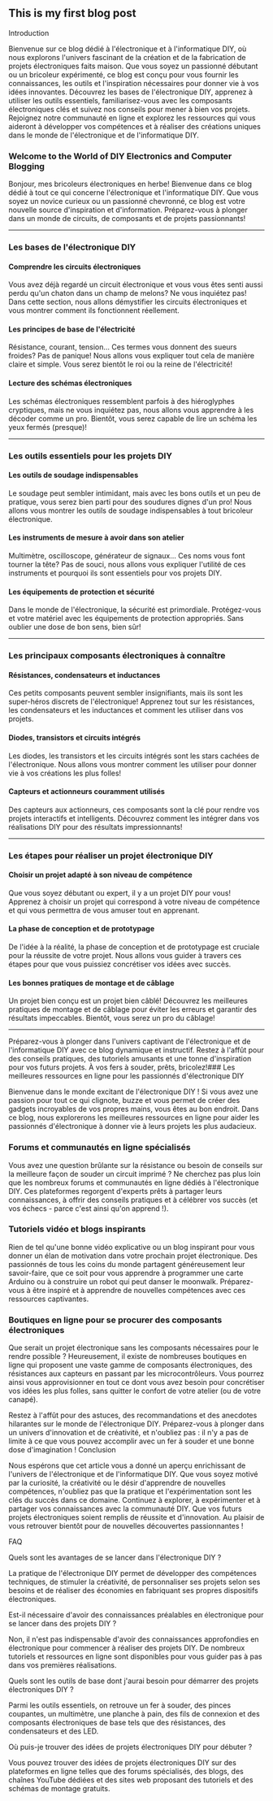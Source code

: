 ## This is my first blog post

Introduction


Bienvenue sur ce blog dédié à l'électronique et à l'informatique DIY, où nous explorons l'univers fascinant de la création et de la fabrication de projets électroniques faits maison. Que vous soyez un passionné débutant ou un bricoleur expérimenté, ce blog est conçu pour vous fournir les connaissances, les outils et l'inspiration nécessaires pour donner vie à vos idées innovantes. Découvrez les bases de l'électronique DIY, apprenez à utiliser les outils essentiels, familiarisez-vous avec les composants électroniques clés et suivez nos conseils pour mener à bien vos projets. Rejoignez notre communauté en ligne et explorez les ressources qui vous aideront à développer vos compétences et à réaliser des créations uniques dans le monde de l'électronique et de l'informatique DIY.



### Welcome to the World of DIY Electronics and Computer Blogging

Bonjour, mes bricoleurs électroniques en herbe! Bienvenue dans ce blog dédié à tout ce qui concerne l'électronique et l'informatique DIY. Que vous soyez un novice curieux ou un passionné chevronné, ce blog est votre nouvelle source d'inspiration et d'information. Préparez-vous à plonger dans un monde de circuits, de composants et de projets passionnants!

---

### Les bases de l'électronique DIY

#### Comprendre les circuits électroniques
Vous avez déjà regardé un circuit électronique et vous vous êtes senti aussi perdu qu'un chaton dans un champ de melons? Ne vous inquiétez pas! Dans cette section, nous allons démystifier les circuits électroniques et vous montrer comment ils fonctionnent réellement.

#### Les principes de base de l'électricité
Résistance, courant, tension... Ces termes vous donnent des sueurs froides? Pas de panique! Nous allons vous expliquer tout cela de manière claire et simple. Vous serez bientôt le roi ou la reine de l'électricité!

#### Lecture des schémas électroniques
Les schémas électroniques ressemblent parfois à des hiéroglyphes cryptiques, mais ne vous inquiétez pas, nous allons vous apprendre à les décoder comme un pro. Bientôt, vous serez capable de lire un schéma les yeux fermés (presque)!

---

### Les outils essentiels pour les projets DIY

#### Les outils de soudage indispensables
Le soudage peut sembler intimidant, mais avec les bons outils et un peu de pratique, vous serez bien parti pour des soudures dignes d'un pro! Nous allons vous montrer les outils de soudage indispensables à tout bricoleur électronique.

#### Les instruments de mesure à avoir dans son atelier
Multimètre, oscilloscope, générateur de signaux... Ces noms vous font tourner la tête? Pas de souci, nous allons vous expliquer l'utilité de ces instruments et pourquoi ils sont essentiels pour vos projets DIY.

#### Les équipements de protection et sécurité
Dans le monde de l'électronique, la sécurité est primordiale. Protégez-vous et votre matériel avec les équipements de protection appropriés. Sans oublier une dose de bon sens, bien sûr!

---

### Les principaux composants électroniques à connaître

#### Résistances, condensateurs et inductances
Ces petits composants peuvent sembler insignifiants, mais ils sont les super-héros discrets de l'électronique! Apprenez tout sur les résistances, les condensateurs et les inductances et comment les utiliser dans vos projets.

#### Diodes, transistors et circuits intégrés
Les diodes, les transistors et les circuits intégrés sont les stars cachées de l'électronique. Nous allons vous montrer comment les utiliser pour donner vie à vos créations les plus folles!

#### Capteurs et actionneurs couramment utilisés
Des capteurs aux actionneurs, ces composants sont la clé pour rendre vos projets interactifs et intelligents. Découvrez comment les intégrer dans vos réalisations DIY pour des résultats impressionnants!

---

### Les étapes pour réaliser un projet électronique DIY

#### Choisir un projet adapté à son niveau de compétence
Que vous soyez débutant ou expert, il y a un projet DIY pour vous! Apprenez à choisir un projet qui correspond à votre niveau de compétence et qui vous permettra de vous amuser tout en apprenant.

#### La phase de conception et de prototypage
De l'idée à la réalité, la phase de conception et de prototypage est cruciale pour la réussite de votre projet. Nous allons vous guider à travers ces étapes pour que vous puissiez concrétiser vos idées avec succès.

#### Les bonnes pratiques de montage et de câblage
Un projet bien conçu est un projet bien câblé! Découvrez les meilleures pratiques de montage et de câblage pour éviter les erreurs et garantir des résultats impeccables. Bientôt, vous serez un pro du câblage!

---

Préparez-vous à plonger dans l'univers captivant de l'électronique et de l'informatique DIY avec ce blog dynamique et instructif. Restez à l'affût pour des conseils pratiques, des tutoriels amusants et une tonne d'inspiration pour vos futurs projets. À vos fers à souder, prêts, bricolez!### Les meilleures ressources en ligne pour les passionnés d'électronique DIY

Bienvenue dans le monde excitant de l'électronique DIY ! Si vous avez une passion pour tout ce qui clignote, buzze et vous permet de créer des gadgets incroyables de vos propres mains, vous êtes au bon endroit. Dans ce blog, nous explorerons les meilleures ressources en ligne pour aider les passionnés d'électronique à donner vie à leurs projets les plus audacieux.

### Forums et communautés en ligne spécialisés

Vous avez une question brûlante sur la résistance ou besoin de conseils sur la meilleure façon de souder un circuit imprimé ? Ne cherchez pas plus loin que les nombreux forums et communautés en ligne dédiés à l'électronique DIY. Ces plateformes regorgent d'experts prêts à partager leurs connaissances, à offrir des conseils pratiques et à célébrer vos succès (et vos échecs - parce c'est ainsi qu'on apprend !).

### Tutoriels vidéo et blogs inspirants

Rien de tel qu'une bonne vidéo explicative ou un blog inspirant pour vous donner un élan de motivation dans votre prochain projet électronique. Des passionnés de tous les coins du monde partagent généreusement leur savoir-faire, que ce soit pour vous apprendre à programmer une carte Arduino ou à construire un robot qui peut danser le moonwalk. Préparez-vous à être inspiré et à apprendre de nouvelles compétences avec ces ressources captivantes.

### Boutiques en ligne pour se procurer des composants électroniques

Que serait un projet électronique sans les composants nécessaires pour le rendre possible ? Heureusement, il existe de nombreuses boutiques en ligne qui proposent une vaste gamme de composants électroniques, des résistances aux capteurs en passant par les microcontrôleurs. Vous pourrez ainsi vous approvisionner en tout ce dont vous avez besoin pour concrétiser vos idées les plus folles, sans quitter le confort de votre atelier (ou de votre canapé).

Restez à l'affût pour des astuces, des recommandations et des anecdotes hilarantes sur le monde de l'électronique DIY. Préparez-vous à plonger dans un univers d'innovation et de créativité, et n'oubliez pas : il n'y a pas de limite à ce que vous pouvez accomplir avec un fer à souder et une bonne dose d'imagination !
Conclusion


Nous espérons que cet article vous a donné un aperçu enrichissant de l'univers de l'électronique et de l'informatique DIY. Que vous soyez motivé par la curiosité, la créativité ou le désir d'apprendre de nouvelles compétences, n'oubliez pas que la pratique et l'expérimentation sont les clés du succès dans ce domaine. Continuez à explorer, à expérimenter et à partager vos connaissances avec la communauté DIY. Que vos futurs projets électroniques soient remplis de réussite et d'innovation. Au plaisir de vous retrouver bientôt pour de nouvelles découvertes passionnantes !



FAQ

Quels sont les avantages de se lancer dans l'électronique DIY ?

La pratique de l'électronique DIY permet de développer des compétences techniques, de stimuler la créativité, de personnaliser ses projets selon ses besoins et de réaliser des économies en fabriquant ses propres dispositifs électroniques.



Est-il nécessaire d'avoir des connaissances préalables en électronique pour se lancer dans des projets DIY ?

Non, il n'est pas indispensable d'avoir des connaissances approfondies en électronique pour commencer à réaliser des projets DIY. De nombreux tutoriels et ressources en ligne sont disponibles pour vous guider pas à pas dans vos premières réalisations.



Quels sont les outils de base dont j'aurai besoin pour démarrer des projets électroniques DIY ?

Parmi les outils essentiels, on retrouve un fer à souder, des pinces coupantes, un multimètre, une planche à pain, des fils de connexion et des composants électroniques de base tels que des résistances, des condensateurs et des LED.



Où puis-je trouver des idées de projets électroniques DIY pour débuter ?

Vous pouvez trouver des idées de projets électroniques DIY sur des plateformes en ligne telles que des forums spécialisés, des blogs, des chaînes YouTube dédiées et des sites web proposant des tutoriels et des schémas de montage gratuits.
